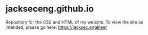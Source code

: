 # jackseceng.github.io
Repository for the CSS and HTML of my website.
To view the site as intended, please go here: https://jacksec.engineer
